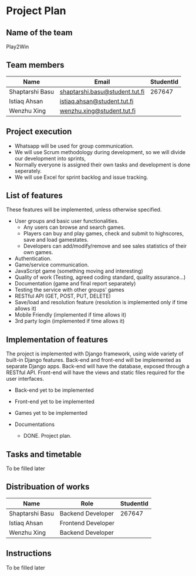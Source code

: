 # Project Plan 

## Name of the team
Play2Win
## Team members
Name            | Email                             | StudentId  
-----------     | ------------                      | --------
Shaptarshi Basu | shaptarshi.basu@student.tut.fi    | 267647 |
Istiaq Ahsan    | istiaq.ahsan@student.tut.fi       |  |
Wenzhu Xing     | wenzhu.xing@student.tut.fi        |  |

## Project execution
* Whatsapp will be used for group communication.
* We will use Scrum methodology during development, so we will divide our development into sprints,
* Normally everyone is assigned their own tasks and development is done seperately.
* We will use Excel for sprint backlog and issue tracking.

## List of features

These features will be implemented, unless otherwise specified.

* User groups and basic user functionalities.
    * Any users can browse and search games.
    * Players can buy and play games, check and submit to highscores, save and load gamestates.
    * Developers can add/modify/remove and see sales statistics of their own games.
* Authentication.
* Game/service communication.
* JavaScript game (something moving and interesting)
* Quality of work (Testing, agreed coding standard, quality assurance...)
* Documentation (game and final report separately)
* Testing the service with other groups’ games
* RESTful API (GET, POST, PUT, DELETE)
* Save/load and resolution feature (resolution is implemented only if time allows it)
* Mobile Friendly (implemented if time allows it)
* 3rd party login (implemented if time allows it)

## Implementation of features

The project is implemented with Django framework, using wide variety of built-in Django features.
Back-end and front-end will be implemented as separate Django apps.
Back-end will have the database, exposed through a RESTful API.
Front-end will have the views and static files required for the user interfaces.

* Back-end
    yet to be implemented

* Front-end
    yet to be implemented

* Games
    yet to be implemented

* Documentations
    * DONE. Project plan.

## Tasks and timetable
To be filled later

## Distribuation of works


Name            | Role                | StudentId  
-----------     | ------------        | --------
Shaptarshi Basu | Backend Developer   | 267647 |
Istiaq Ahsan    | Frontend Developer  |  |
Wenzhu Xing     | Backend Developer   |  |


## Instructions

To be filled later